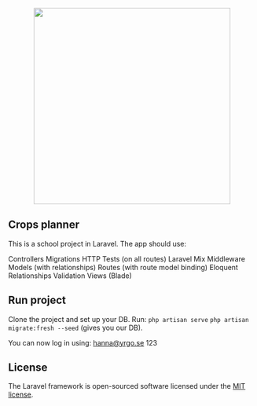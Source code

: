 <p align="center"><a href="https://laravel.com" target="_blank"><img src="https://raw.githubusercontent.com/laravel/art/master/logo-lockup/5%20SVG/2%20CMYK/1%20Full%20Color/laravel-logolockup-cmyk-red.svg" width="400"></a></p>

## Crops planner

This is a school project in Laravel. The app should use:

Controllers
Migrations
HTTP Tests (on all routes)
Laravel Mix
Middleware
Models (with relationships)
Routes (with route model binding)
Eloquent
Relationships
Validation
Views (Blade)

## Run project
Clone the project and set up your DB.
Run:
`php artisan serve`
`php artisan migrate:fresh --seed` (gives you our DB).

You can now log in using:
hanna@yrgo.se
123

## License

The Laravel framework is open-sourced software licensed under the [MIT license](https://opensource.org/licenses/MIT).

